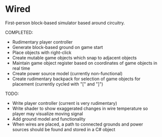 # Wired

First-person block-based simulator based around circuitry.

COMPLETED:
  - Rudimentary player controller
  - Generate block-based ground on game start
  - Place objects with right-click
  - Create mutable game objects which snap to adjacent objects
  - Maintain game object register based on coordinates of game objects in real time
  - Create power source model (currently non-functional)
  - Create rudimentary backpack for selection of game objects for placement (currently cycled with "[" and "]")

TODO:
  - Write player controller (current is very rudimentary)
  - Write shader to show exaggerated changes in wire temperature so player may visualize moving signal
  - Add ground model and functionality
  - When wires are placed, a path to connected grounds and power sources should be found and stored in a C# object
